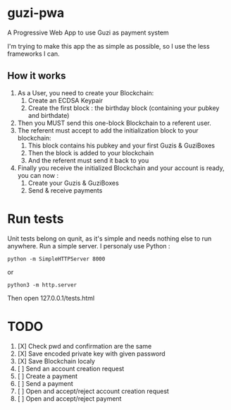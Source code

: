 # guzi-pwa
A Progressive Web App to use Guzi as payment system

I'm trying to make this app the as simple as possible, so I use the less frameworks I can.

## How it works

1. As a User, you need to create your Blockchain:
    1. Create an ECDSA Keypair
    2. Create the first block : the birthday block (containing your pubkey and birthdate)
2. Then you MUST send this one-block Blockchain to a referent user.
3. The referent must accept to add the initialization block to your blockchain:
    1. This block contains his pubkey and your first Guzis & GuziBoxes
    2. Then the block is added to your blockchain
    3. And the referent must send it back to you
4. Finally you receive the initialized Blockchain and your account is ready, you can now :
    1. Create your Guzis & GuziBoxes
    2. Send & receive payments

# Run tests

Unit tests belong on qunit, as it's simple and needs nothing else to run anywhere.
Run a simple server. I personaly use Python :

```
python -m SimpleHTTPServer 8000
```
or
```
python3 -m http.server
```

Then open 127.0.0.1/tests.html



# TODO
1. [X] Check pwd and confirmation are the same
2. [X] Save encoded private key with given password
3. [X] Save Blockchain localy
4. [ ] Send an account creation request
5. [ ] Create a payment
6. [ ] Send a payment
7. [ ] Open and accept/reject account creation request
8. [ ] Open and accept/reject payment
